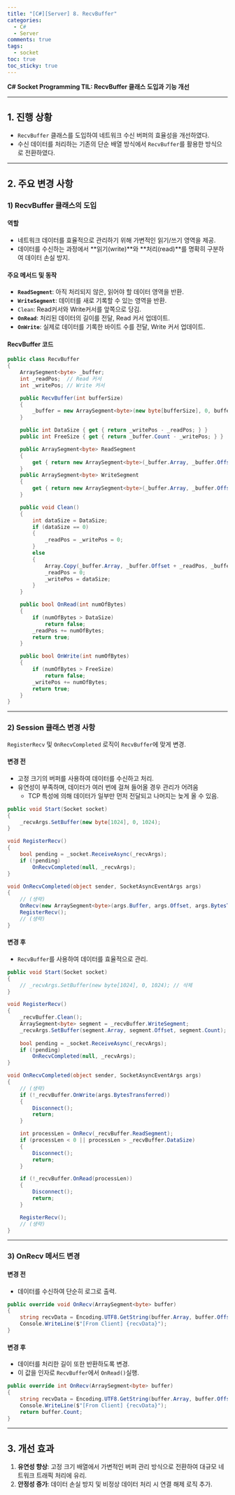 ```yaml
---
title: "[C#][Server] 8. RecvBuffer"
categories:
  - C#
  - Server
comments: true
tags:
  - socket
toc: true
toc_sticky: true
---
```

**C# Socket Programming TIL: RecvBuffer 클래스 도입과 기능 개선**

---

## 1. 진행 상황

- `RecvBuffer` 클래스를 도입하여 네트워크 수신 버퍼의 효율성을 개선하였다.
- 수신 데이터를 처리하는 기존의 단순 배열 방식에서 `RecvBuffer`를 활용한 방식으로 전환하였다.

---

## 2. 주요 변경 사항

### 1) RecvBuffer 클래스의 도입

#### 역할

- 네트워크 데이터를 효율적으로 관리하기 위해 가변적인 읽기/쓰기 영역을 제공.
- 데이터를 수신하는 과정에서 **읽기(write)**와 **처리(read)**를 명확히 구분하여 데이터 손실 방지.
#### 주요 메서드 및 동작

- **`ReadSegment`**: 아직 처리되지 않은, 읽어야 할 데이터 영역을 반환.
- **`WriteSegment`**: 데이터를 새로 기록할 수 있는 영역을 반환.
- `Clean`: Read커서와 Write커서를 앞쪽으로 당김.
- **`OnRead`**: 처리된 데이터의 길이를 전달, Read 커서 업데이트.
- **`OnWrite`**: 실제로 데이터를 기록한 바이트 수를 전달, Write 커서 업데이트.
#### RecvBuffer 코드

```csharp
public class RecvBuffer
{
    ArraySegment<byte> _buffer;
    int _readPos;  // Read 커서
    int _writePos; // Write 커서

    public RecvBuffer(int bufferSize)
    {
        _buffer = new ArraySegment<byte>(new byte[bufferSize], 0, bufferSize);
    }

    public int DataSize { get { return _writePos - _readPos; } }
    public int FreeSize { get { return _buffer.Count - _writePos; } }

    public ArraySegment<byte> ReadSegment
    {
        get { return new ArraySegment<byte>(_buffer.Array, _buffer.Offset + _readPos, DataSize); }
    }
    public ArraySegment<byte> WriteSegment
    {
        get { return new ArraySegment<byte>(_buffer.Array, _buffer.Offset + _writePos, FreeSize); }
    }

    public void Clean()
    {
        int dataSize = DataSize;
        if (dataSize == 0)
        {
            _readPos = _writePos = 0;
        }
        else
        {
            Array.Copy(_buffer.Array, _buffer.Offset + _readPos, _buffer.Array, _buffer.Offset, DataSize);
            _readPos = 0;
            _writePos = dataSize;
        }
    }

    public bool OnRead(int numOfBytes)
    {
        if (numOfBytes > DataSize)
            return false;
        _readPos += numOfBytes;
        return true;
    }

    public bool OnWrite(int numOfBytes)
    {
        if (numOfBytes > FreeSize)
            return false;
        _writePos += numOfBytes;
        return true;
    }
}
```

---

### 2) Session 클래스 변경 사항

`RegisterRecv` 및 `OnRecvCompleted` 로직이 `RecvBuffer`에 맞게 변경.
#### 변경 전

- 고정 크기의 버퍼를 사용하여 데이터를 수신하고 처리.
- 유연성이 부족하며, 데이터가 여러 번에 걸쳐 들어올 경우 관리가 어려움
	- TCP 특성에 의해 데이터가 일부만 먼저 전달되고 나머지는 늦게 올 수 있음.

```csharp
public void Start(Socket socket)
{
	_recvArgs.SetBuffer(new byte[1024], 0, 1024);
}

void RegisterRecv()
{
    bool pending = _socket.ReceiveAsync(_recvArgs);
    if (!pending)
        OnRecvCompleted(null, _recvArgs);
}

void OnRecvCompleted(object sender, SocketAsyncEventArgs args)
{
	// (생략)
    OnRecv(new ArraySegment<byte>(args.Buffer, args.Offset, args.BytesTransferred));
    RegisterRecv();
    // (생략)
}
```

#### 변경 후

- `RecvBuffer`를 사용하여 데이터를 효율적으로 관리.

```csharp
public void Start(Socket socket)
{
	// _recvArgs.SetBuffer(new byte[1024], 0, 1024); // 삭제
}

void RegisterRecv()
{
	_recvBuffer.Clean();
	ArraySegment<byte> segment = _recvBuffer.WriteSegment;
	_recvArgs.SetBuffer(segment.Array, segment.Offset, segment.Count);
	
    bool pending = _socket.ReceiveAsync(_recvArgs);
    if (!pending)
        OnRecvCompleted(null, _recvArgs);
}

void OnRecvCompleted(object sender, SocketAsyncEventArgs args)
{
	// (생략)
    if (!_recvBuffer.OnWrite(args.BytesTransferred))
    {
        Disconnect();
        return;
    }

    int processLen = OnRecv(_recvBuffer.ReadSegment);
    if (processLen < 0 || processLen > _recvBuffer.DataSize)
    {
        Disconnect();
        return;
    }

    if (!_recvBuffer.OnRead(processLen))
    {
        Disconnect();
        return;
    }

    RegisterRecv();
    // (생략)
}
```

---

### 3) OnRecv 메서드 변경

#### 변경 전

- 데이터를 수신하여 단순히 로그로 출력.

```csharp
public override void OnRecv(ArraySegment<byte> buffer)
{
    string recvData = Encoding.UTF8.GetString(buffer.Array, buffer.Offset, buffer.Count);
    Console.WriteLine($"[From Client] {recvData}");
}
```

#### 변경 후

- 데이터를 처리한 길이 또한 반환하도록 변경.
- 이 값을 인자로 `RecvBuffer`에서 `OnRead()`실행.

```csharp
public override int OnRecv(ArraySegment<byte> buffer)
{
    string recvData = Encoding.UTF8.GetString(buffer.Array, buffer.Offset, buffer.Count);
    Console.WriteLine($"[From Client] {recvData}");
    return buffer.Count;
}
```

---

## 3. 개선 효과

1. **유연성 향상**: 고정 크기 배열에서 가변적인 버퍼 관리 방식으로 전환하여 대규모 네트워크 트래픽 처리에 유리.
2. **안정성 증가**: 데이터 손실 방지 및 비정상 데이터 처리 시 연결 해제 로직 추가.